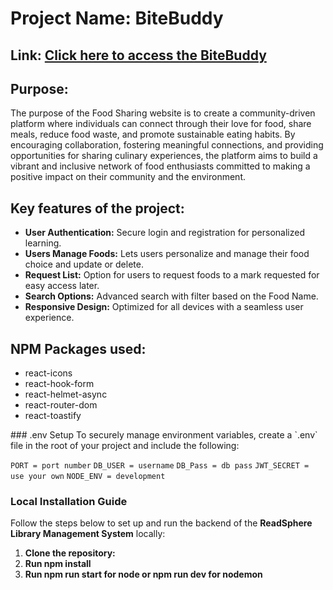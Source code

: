 <h1>Project Name: BiteBuddy</h1>
<h2>Link: <a href="https://bitebuddy-by-fatema.surge.sh/">Click here to access the BiteBuddy</a></h2>

<h2>Purpose:</h2>

<p>The purpose of the Food Sharing website is to create a community-driven platform where individuals can connect through their love for food, share meals, reduce food waste, and promote sustainable eating habits. By encouraging collaboration, fostering meaningful connections, and providing opportunities for sharing culinary experiences, the platform aims to build a vibrant and inclusive network of food enthusiasts committed to making a positive impact on their community and the environment.</p>

<h2>Key features of the project:</h2>
<ul>
    <li><strong>User Authentication:</strong> Secure login and registration for personalized learning.</li>
    <li><strong>Users Manage Foods:</strong> Lets users personalize and manage their food choice and update or delete.</li>
    <li><strong>Request List:</strong> Option for users to request foods to a  mark requested for easy access later.</li>
    <li><strong>Search Options:</strong> Advanced search with filter based on the
    Food Name.
    <li><strong>Responsive Design:</strong> Optimized for all devices with a seamless user experience.
    </li>
</ul>

<h2>NPM Packages used:</h2>
<ul>
    <li>react-icons</li>
    <li>react-hook-form</li>
    <li>react-helmet-async</li>
    <li>react-router-dom</li>
    <li>react-toastify</li>
</ul>
### .env Setup
To securely manage environment variables, create a `.env` file in the root of your project and include the following:

`PORT = port number`
`DB_USER = username` 
`DB_Pass = db pass`
`JWT_SECRET = use your own`
`NODE_ENV = development`
### Local Installation Guide

Follow the steps below to set up and run the backend of the **ReadSphere Library Management System** locally:

1. **Clone the repository:**
2. **Run npm install**
3. **Run npm run start for node or npm run dev for nodemon**
